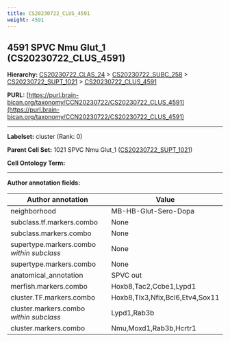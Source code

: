 ```yaml
---
title: CS20230722_CLUS_4591
weight: 4591
---
```

## 4591 SPVC Nmu Glut_1 (CS20230722_CLUS_4591)
<b>Hierarchy: </b>
[CS20230722_CLAS_24](../CS20230722_CLAS_24) >
[CS20230722_SUBC_258](../CS20230722_SUBC_258) >
[CS20230722_SUPT_1021](../CS20230722_SUPT_1021) >
[CS20230722_CLUS_4591](../CS20230722_CLUS_4591)

**PURL:** [https://purl.brain-bican.org/taxonomy/CCN20230722/CS20230722_CLUS_4591](https://purl.brain-bican.org/taxonomy/CCN20230722/CS20230722_CLUS_4591)

---


**Labelset:** cluster (Rank: 0)

**Parent Cell Set:** 1021 SPVC Nmu Glut_1 ([CS20230722_SUPT_1021](../CS20230722_SUPT_1021))



**Cell Ontology Term:** 

[MARKER GENES.]: #


---

[TRANSFERRED ANNOTATIONS.]: #


[AUTHOR ANNOTATION FIELDS.]: #


**Author annotation fields:**

| Author annotation | Value |
|-------------------|-------|
|neighborhood|MB-HB-Glut-Sero-Dopa|
|subclass.tf.markers.combo|None|
|subclass.markers.combo|None|
|supertype.markers.combo _within subclass_|None|
|supertype.markers.combo|None|
|anatomical_annotation|SPVC out|
|merfish.markers.combo|Hoxb8,Tac2,Ccbe1,Lypd1|
|cluster.TF.markers.combo|Hoxb8,Tlx3,Nfix,Bcl6,Etv4,Sox11|
|cluster.markers.combo _within subclass_|Lypd1,Rab3b|
|cluster.markers.combo|Nmu,Moxd1,Rab3b,Hcrtr1|
